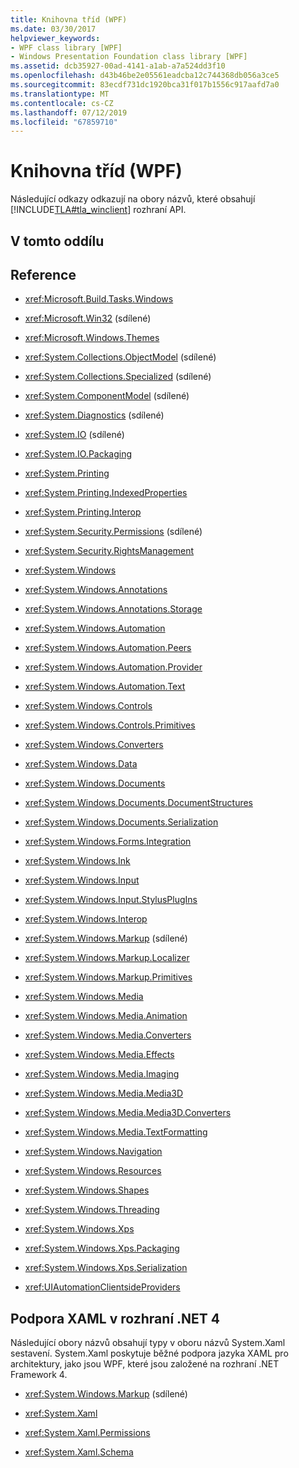 ```yaml
---
title: Knihovna tříd (WPF)
ms.date: 03/30/2017
helpviewer_keywords:
- WPF class library [WPF]
- Windows Presentation Foundation class library [WPF]
ms.assetid: dcb35927-00ad-4141-a1ab-a7a524dd3f10
ms.openlocfilehash: d43b46be2e05561eadcba12c744368db056a3ce5
ms.sourcegitcommit: 83ecdf731dc1920bca31f017b1556c917aafd7a0
ms.translationtype: MT
ms.contentlocale: cs-CZ
ms.lasthandoff: 07/12/2019
ms.locfileid: "67859710"
---
```

# <a name="class-library-wpf"></a>Knihovna tříd (WPF)
Následující odkazy odkazují na obory názvů, které obsahují [!INCLUDE[TLA#tla_winclient](../../../includes/tlasharptla-winclient-md.md)] rozhraní API.  
  
## <a name="in-this-section"></a>V tomto oddílu  
  
## <a name="reference"></a>Reference  
  
- <xref:Microsoft.Build.Tasks.Windows>  
  
- <xref:Microsoft.Win32> (sdílené)  
  
- <xref:Microsoft.Windows.Themes>  
  
- <xref:System.Collections.ObjectModel> (sdílené)  
  
- <xref:System.Collections.Specialized> (sdílené)  
  
- <xref:System.ComponentModel> (sdílené)  
  
- <xref:System.Diagnostics> (sdílené)  
  
- <xref:System.IO> (sdílené)  
  
- <xref:System.IO.Packaging>  
  
- <xref:System.Printing>  
  
- <xref:System.Printing.IndexedProperties>  
  
- <xref:System.Printing.Interop>  
  
- <xref:System.Security.Permissions> (sdílené)  
  
- <xref:System.Security.RightsManagement>  
  
- <xref:System.Windows>  
  
- <xref:System.Windows.Annotations>  
  
- <xref:System.Windows.Annotations.Storage>  
  
- <xref:System.Windows.Automation>  
  
- <xref:System.Windows.Automation.Peers>  
  
- <xref:System.Windows.Automation.Provider>  
  
- <xref:System.Windows.Automation.Text>  
  
- <xref:System.Windows.Controls>  
  
- <xref:System.Windows.Controls.Primitives>  
  
- <xref:System.Windows.Converters>  
  
- <xref:System.Windows.Data>  
  
- <xref:System.Windows.Documents>  
  
- <xref:System.Windows.Documents.DocumentStructures>  
  
- <xref:System.Windows.Documents.Serialization>  
  
- <xref:System.Windows.Forms.Integration>  
  
- <xref:System.Windows.Ink>  
  
- <xref:System.Windows.Input>  
  
- <xref:System.Windows.Input.StylusPlugIns>  
  
- <xref:System.Windows.Interop>  
  
- <xref:System.Windows.Markup> (sdílené)  
  
- <xref:System.Windows.Markup.Localizer>  
  
- <xref:System.Windows.Markup.Primitives>  
  
- <xref:System.Windows.Media>  
  
- <xref:System.Windows.Media.Animation>  
  
- <xref:System.Windows.Media.Converters>  
  
- <xref:System.Windows.Media.Effects>  
  
- <xref:System.Windows.Media.Imaging>  
  
- <xref:System.Windows.Media.Media3D>  
  
- <xref:System.Windows.Media.Media3D.Converters>  
  
- <xref:System.Windows.Media.TextFormatting>  
  
- <xref:System.Windows.Navigation>  
  
- <xref:System.Windows.Resources>  
  
- <xref:System.Windows.Shapes>  
  
- <xref:System.Windows.Threading>  
  
- <xref:System.Windows.Xps>  
  
- <xref:System.Windows.Xps.Packaging>  
  
- <xref:System.Windows.Xps.Serialization>  
  
- <xref:UIAutomationClientsideProviders>  
  
## <a name="xaml-support-in-net-4"></a>Podpora XAML v rozhraní .NET 4  
 Následující obory názvů obsahují typy v oboru názvů System.Xaml sestavení. System.Xaml poskytuje běžné podpora jazyka XAML pro architektury, jako jsou WPF, které jsou založené na rozhraní .NET Framework 4.  
  
- <xref:System.Windows.Markup> (sdílené)  
  
- <xref:System.Xaml>  
  
- <xref:System.Xaml.Permissions>  
  
- <xref:System.Xaml.Schema>
